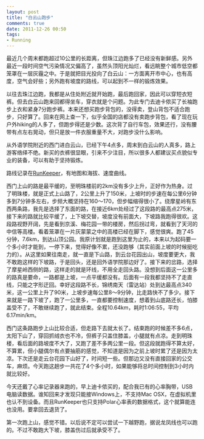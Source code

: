 ```yaml
---
layout: post
title: "白云山跑步"
comments: true
date: 2011-12-26 00:50
tags:
- Running
---
```

最近几个周末都跑超过10公里的长距离，但珠江边跑多了已经没有新鲜感。另外最近一段时间空气污染情况又偏高了，虽然头顶阳光灿烂，看远眺整个城市低空都笼罩在一层灰霾之中。于是就把目光投向了白云山：一方面离开市中心，也有高度，空气会好些；另外跑有坡度的路线，可以起到不一样的锻炼效果。

以往去珠江边跑，我都是从住处附近就开始跑，最后跑回家，因此可以穿短衣短裤。但去白云山跑来回都得坐车，穿衣就是个问题。为此专门去迪卡侬买了长袖跑步上衣和紧身7分跑步裤。本来还想买跑步背包的，没得卖，登山背包不适合跑步，只好算了。回来在网上查一下，似乎全国的店都没有卖跑步背包，看了现在玩户外hiking的人多了，但跑步得还是少数。这次背了自行车包，效果还行，没有腰带有点左右晃动，但只是放一件衣服重量不大，对跑步没什么影响。

从外语学院附近的西门进白云山，已经下午4点多，周末到白云山的人真多，路上游客络绎不绝。新买的衣裤很显眼，引来不少注目，所以很多人都建议买点貌似专业的装备，可以有助于坚持锻炼。

路线记录在[RunKeeper](http://runkeeper.com/user/aleung/activity/63723897)，有地图和海拔、速度曲线。

西门上山的路是最平缓的，至明珠楼前的2km没有多少上升，正好作为热身。过了明珠楼，就是正式上山路了，2公里上升了150米，上坡时的步速在每公里6分钟多到7分钟多左右，步频大概坚持在160～170，但步幅缩得很小了。绕摩星岭有东西两条路，我先是选择了东面的路，在接近6km处经过了这段路的最高点275米，接下来的路就比较平缓了，上下坡交替，坡度没有前面大，下坡路我跑得很欢。这段路视野开阔，先是看到京溪、梅花园一带的楼房，然后拐过弯，就看到了天河的中信等高楼。看着笼罩在一片灰蒙蒙之中的高楼已经在脚下，感觉很爽。跑了45分钟，7.6km，到达山顶公园。我原计划就是跑到这里为止的，本来以为起码要一个多小时才能到，一停下来，觉得好像不累，还没跑够（其实前面上坡的时候挺吃力的）。从这里如果往南走，就一直是下山路，到云台花园出山，坡度要更大，我不敢跑这样的下坡路，于是回头，还是回外语学院那边好了。接下来的岔路，选择了摩星岭西侧的路，这样走的就是环线，不用全走回头路。没想到后面这一公里多的路真是要命，一路都是上坡，一点平缓都没有。后面有一段我都坚持不了走直线，只能之字形迂回。幸好这段路不长，锦绣南天（雷达站）处到达最高点340米，这一公里上升了90米，上坡步速每公里8～9分钟，比走路快不了多少。接下来就是一路下坡了，跑了一公里多，一直都要控制速度，想着到山底路还长，怕膝盖受不了，不敢继续跑了，就此结束。全程10.64km，耗时1:06:55，平均6.17min/km。

西门这条路跑步上山比较合适，但走路下去就太长了。结束跑的时候差不多6点，太阳下山了，穿回抓绒衣也不冷，但裤子只盖住膝盖，小腿就有点凉。走到明珠楼，看后面的路坡度不大了，又跑了差不多两公里一段。但这段就跑得不算太好，不算累，但小腿偶尔有点要抽筋的感觉，不知道是因为之前上坡时累了还是因为太凉。下次还是走云台花园下山好了，时间短一些。但那边又没有直接回家的公交车，麻烦。今天跑这趟步一共花了4个多小时，如果能够将总时间控制到3小时内就比较好。

今天还戴了心率记录器来跑的，早上迪卡侬买的，配合我已有的心率胸带，USB电脑读数据。谁知回来才发现只能接Windows上，不支持Mac OSX，在虚拟机里也认不到设备。而且RunKeeper也只支持Polar心率表的数据格式，这个就算能连也没用。要拿回去退货了。

第一次跑上山，感觉不错。以后说不定可以尝试一下越野跑，据说龙凤线也可以跑的。不过不敢跑大下坡，膝盖伤过后就承受不了。
